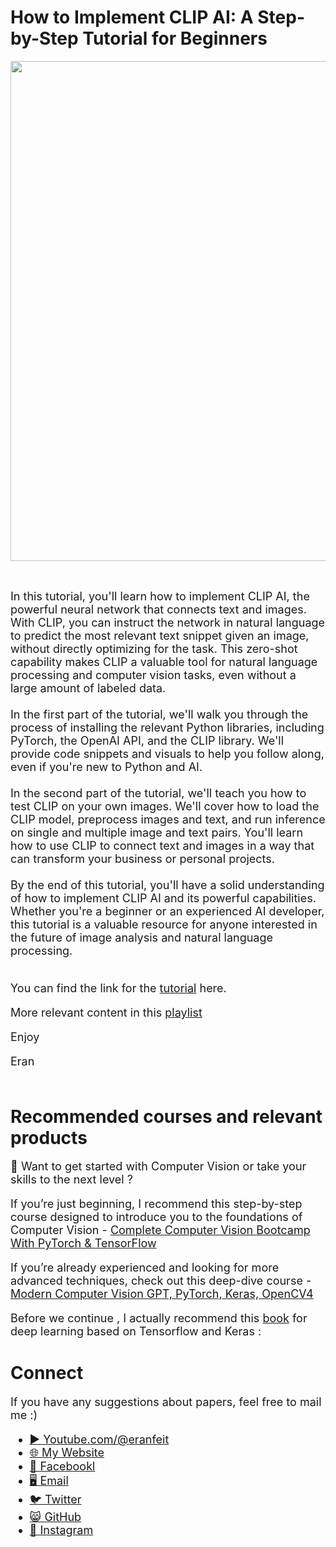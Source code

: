 # How to Implement CLIP AI: A Step-by-Step Tutorial for Beginners

<p align="center">
  <img width="800" src="how to connect and classify free text and images.png" "image">
</p>

##
<br>

<font size= "4" >
In this tutorial, you'll learn how to implement CLIP AI, the powerful neural network that connects text and images. With CLIP, you can instruct the network in natural language to predict the most relevant text snippet given an image, without directly optimizing for the task. This zero-shot capability makes CLIP a valuable tool for natural language processing and computer vision tasks, even without a large amount of labeled data.
<br/><br/> 
In the first part of the tutorial, we'll walk you through the process of installing the relevant Python libraries, including PyTorch, the OpenAI API, and the CLIP library. We'll provide code snippets and visuals to help you follow along, even if you're new to Python and AI.
<br/><br/> 
In the second part of the tutorial, we'll teach you how to test CLIP on your own images. We'll cover how to load the CLIP model, preprocess images and text, and run inference on single and multiple image and text pairs. You'll learn how to use CLIP to connect text and images in a way that can transform your business or personal projects.
<br/><br/> 
By the end of this tutorial, you'll have a solid understanding of how to implement CLIP AI and its powerful capabilities. Whether you're a beginner or an experienced AI developer, this tutorial is a valuable resource for anyone interested in the future of image analysis and natural language processing.
<br/><br/> 

You can find the link for the [tutorial](https://youtu.be/jSIBRvY-9Bw) here.

More relevant content in this [playlist](https://www.youtube.com/watch?v=ewvjICAaoX4&list=PLdkryDe59y4YOtOt2jqSjxGFe9BNh4wug)

Enjoy

Eran
<br/><br/> 

</font>

# Recommended courses and relevant products 
<font size= "4" >

🚀 Want to get started with Computer Vision or take your skills to the next level ? 

If you’re just beginning, I recommend this step-by-step course designed to introduce you to the foundations of Computer Vision - [Complete Computer Vision Bootcamp With PyTorch & TensorFlow](https://trk.udemy.com/9LoE7E) 

If you’re already experienced and looking for more advanced techniques, check out this deep-dive course - [Modern Computer Vision GPT, PyTorch, Keras, OpenCV4](https://trk.udemy.com/EEDyMD)

Before we continue , I actually recommend this [book](https://amzn.to/3STWZ2N) for deep learning based on Tensorflow and Keras : 



</font>

# Connect

<font size= "4" >
If you have any suggestions about papers, feel free to mail me :)

- [▶️ Youtube.com/@eranfeit](https://www.youtube.com/channel/UCTiWJJhaH6BviSWKLJUM9sg)
- [🌐 My Website](https://eranfeit.net)
- [🐙 Facebookl](https://www.facebook.com/groups/3080601358933585)
- [🖥️ Email](mailto:feitgemel@gmail.com)
- [🐦 Twitter](https://twitter.com/eran_feit )
- [😸 GitHub](https://github.com/feitgemel)
- [📸 Instagram](https://www.instagram.com/eran_feit/)
</font>

